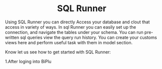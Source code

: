 
<center><h1>SQL Runner </h1></center>

Using SQL Runner you can directly Access your database and clout that access in variety of ways. In sql Runner you can easily set up the connection, and navigate the tables under your schema. You can run pre-written sql queries view the query run history. You can create your customs views here and perform useful task with them in model section.  



Know let us see how to get started with SQL Runner:

1.After loging into BiPlu

<!--stackedit_data:
eyJoaXN0b3J5IjpbMTM0NjE5Njc4Miw2NjIwNDcwODgsLTUxMT
YyNTM4N119
-->
